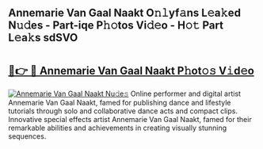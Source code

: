 ## Annemarie Van Gaal Naakt O𝚗𝚕yf𝚊ns L𝚎a𝚔ed N𝚞𝚍es - Part-iqe P𝚑𝚘tos Vi𝚍𝚎o - H𝚘𝚝 Part L𝚎a𝚔s sdSVO

# <h2><a href="http://kfeyos.oniu.top/?m=Annemarie+Van+Gaal+Naakt">🔗👉 🔴 Annemarie Van Gaal Naakt P𝚑ot𝚘𝚜 V𝚒d𝚎o</a></h2>

[![Annemarie Van Gaal Naakt Nu𝚍e𝚜](https://i.imgur.com/0qMVB7G.gif)](http://kfeyos.oniu.top/?m=Annemarie+Van+Gaal+Naakt)
Online performer and digital artist Annemarie Van Gaal Naakt, famed for publishing dance and lifestyle tutorials through solo and collaborative dance acts and compact clips. Innovative special effects artist Annemarie Van Gaal Naakt, famed for their remarkable abilities and achievements in creating visually stunning sequences.  
